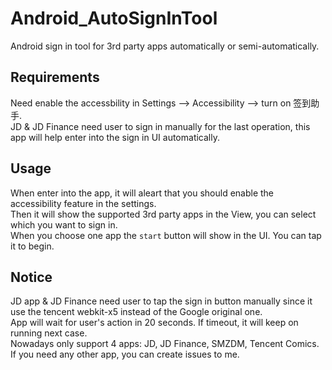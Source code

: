 # Android_AutoSignInTool
Android sign in tool for 3rd party apps automatically or semi-automatically.

## Requirements
Need enable the accessbility in Settings --> Accessibility --> turn on 签到助手.  
JD & JD Finance need user to sign in manually for the last operation, this app will help enter into the sign in UI automatically.

## Usage
When enter into the app, it will aleart that you should enable the accessibility feature in the settings.  
Then it will show the supported 3rd party apps in the View, you can select which you want to sign in.  
When you choose one app the ```start``` button will show in the UI. You can tap it to begin.

## Notice
JD app & JD Finance need user to tap the sign in button manually since it use the tencent webkit-x5 instead of the Google original one.  
App will wait for user's action in 20 seconds. If timeout, it will keep on running next case.  
Nowadays only support 4 apps: JD, JD Finance, SMZDM, Tencent Comics.
If you need any other app, you can create issues to me.   